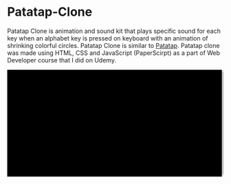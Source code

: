# Patatap-Clone
Patatap Clone is animation and sound kit that plays specific sound for each key when an alphabet key is pressed on keyboard with an animation of shrinking colorful circles. Patatap Clone is similar to <a href="http://patatap.com/">Patatap</a>. Patatap clone was made using HTML, CSS and JavaScript (PaperScirpt) as a part of Web Developer course that I did on Udemy. 

<img src="PatatapDemo.gif"/> 
